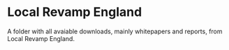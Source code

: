 # Local Revamp England
A folder with all avaiable downloads, mainly whitepapers and reports, from Local Revamp England.
